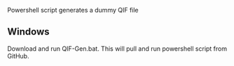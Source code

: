 Powershell script generates a dummy QIF file

## Windows
Download and run QIF-Gen.bat. This will pull and run powershell script from GitHub.
